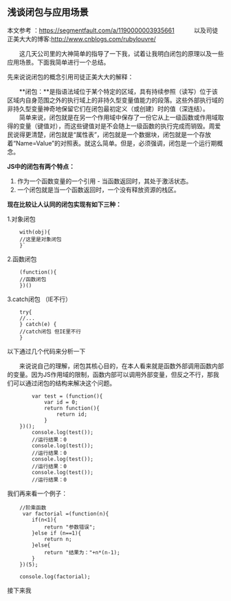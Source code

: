 浅谈闭包与应用场景
--
> 
本文参考 ：https://segmentfault.com/a/1190000003935661  　　　以及司徒正美大大的博客:http://www.cnblogs.com/rubylouvre/

　　这几天公司里的大神简单的指导了一下我，试着让我明白闭包的原理以及一些应用场景。下面我简单进行一个总结。

 先来说说闭包的概念引用司徒正美大大的解释：
　　

　　**闭包：**是指语法域位于某个特定的区域，具有持续参照（读写）位于该区域内自身范围之外的执行域上的非持久型变量值能力的段落。这些外部执行域的非持久型变量神奇地保留它们在闭包最初定义（或创建）时的值（深连结）。  
　　简单来说，闭包就是在另一个作用域中保存了一份它从上一级函数或作用域取得的变量（键值对），而这些键值对是不会随上一级函数的执行完成而销毁。周爱民说得更清楚，闭包就是“属性表”，闭包就是一个数据块，闭包就是一个存放着“Name=Value”的对照表。就这么简单。但是，必须强调，闭包是一个运行期概念。


**JS中的闭包有两个特点：**
		
1. 作为一个函数变量的一个引用 - 当函数返回时，其处于激活状态。
2. 一个闭包就是当一个函数返回时，一个没有释放资源的栈区。


**现在比较让人认同的闭包实现有如下三种：**


1.对象闭包

	  	with(obj){
	   	//这里是对象闭包
	    }`

2.函数闭包

		(function(){
    	//函数闭包
   		})()

3.catch闭包 （IE不行）

		try{
		//...
		} catch(e) {
		//catch闭包 但IE里不行
		}



以下通过几个代码来分析一下

　　来说说自己的理解，闭包其核心目的，在本人看来就是函数外部调用函数内部的变量。因为JS作用域的限制，函数内部可以调用外部变量，但反之不行，那我们可以通过闭包的结构来解决这个问题。

	        var test = (function(){
            	var id = 0;
                return function(){
                    return id;
                }
        })();
            console.log(test());
			//运行结果：0
            console.log(test());
			//运行结果：0
            console.log(test());
			//运行结果：0
            console.log(test());
			//运行结果：0

我们再来看一个例子：

		//阶乘函数
         var factorial =(function(n){
            if(n<1){
                return "参数错误";
            }else if (n==1){
                return n;
            }else{
                return "结果为："+n*(n-1);
            }
        })(5);

        console.log(factorial);


接下来我